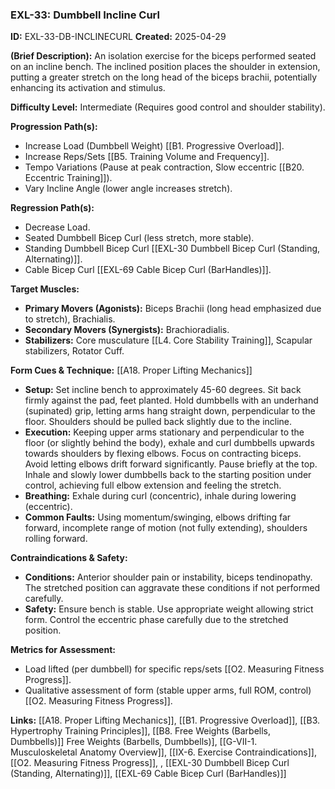 ### **EXL-33: Dumbbell Incline Curl**

**ID:** EXL-33-DB-INCLINECURL **Created:** 2025-04-29

**(Brief Description):** An isolation exercise for the biceps performed seated on an incline bench. The inclined position places the shoulder in extension, putting a greater stretch on the long head of the biceps brachii, potentially enhancing its activation and stimulus.

**Difficulty Level:** Intermediate (Requires good control and shoulder stability).

**Progression Path(s):**

- Increase Load (Dumbbell Weight) [[B1. Progressive Overload]].
- Increase Reps/Sets [[B5. Training Volume and Frequency]].
- Tempo Variations (Pause at peak contraction, Slow eccentric [[B20. Eccentric Training]]).
- Vary Incline Angle (lower angle increases stretch).

**Regression Path(s):**

- Decrease Load.
- Seated Dumbbell Bicep Curl (less stretch, more stable).
- Standing Dumbbell Bicep Curl [[EXL-30 Dumbbell Bicep Curl (Standing, Alternating)]].
- Cable Bicep Curl [[EXL-69 Cable Bicep Curl (BarHandles)]].

**Target Muscles:**

- **Primary Movers (Agonists):** Biceps Brachii (long head emphasized due to stretch), Brachialis.
- **Secondary Movers (Synergists):** Brachioradialis.
- **Stabilizers:** Core musculature [[L4. Core Stability Training]], Scapular stabilizers, Rotator Cuff.

**Form Cues & Technique:** [[A18. Proper Lifting Mechanics]]

- **Setup:** Set incline bench to approximately 45-60 degrees. Sit back firmly against the pad, feet planted. Hold dumbbells with an underhand (supinated) grip, letting arms hang straight down, perpendicular to the floor. Shoulders should be pulled back slightly due to the incline.
- **Execution:** Keeping upper arms stationary and perpendicular to the floor (or slightly behind the body), exhale and curl dumbbells upwards towards shoulders by flexing elbows. Focus on contracting biceps. Avoid letting elbows drift forward significantly. Pause briefly at the top. Inhale and slowly lower dumbbells back to the starting position under control, achieving full elbow extension and feeling the stretch.
- **Breathing:** Exhale during curl (concentric), inhale during lowering (eccentric).
- **Common Faults:** Using momentum/swinging, elbows drifting far forward, incomplete range of motion (not fully extending), shoulders rolling forward.

**Contraindications & Safety:**

- **Conditions:** Anterior shoulder pain or instability, biceps tendinopathy. The stretched position can aggravate these conditions if not performed carefully.
- **Safety:** Ensure bench is stable. Use appropriate weight allowing strict form. Control the eccentric phase carefully due to the stretched position.

**Metrics for Assessment:**

- Load lifted (per dumbbell) for specific reps/sets [[O2. Measuring Fitness Progress]].
- Qualitative assessment of form (stable upper arms, full ROM, control) [[O2. Measuring Fitness Progress]].

**Links:** [[A18. Proper Lifting Mechanics]], [[B1. Progressive Overload]], [[B3. Hypertrophy Training Principles]], [[B8. Free Weights (Barbells, Dumbbells)]] Free Weights (Barbells, Dumbbells)], [[G-VII-1. Musculoskeletal Anatomy Overview]], [[IX-6. Exercise Contraindications]], [[O2. Measuring Fitness Progress]], , [[EXL-30 Dumbbell Bicep Curl (Standing, Alternating)]], [[EXL-69 Cable Bicep Curl (BarHandles)]]